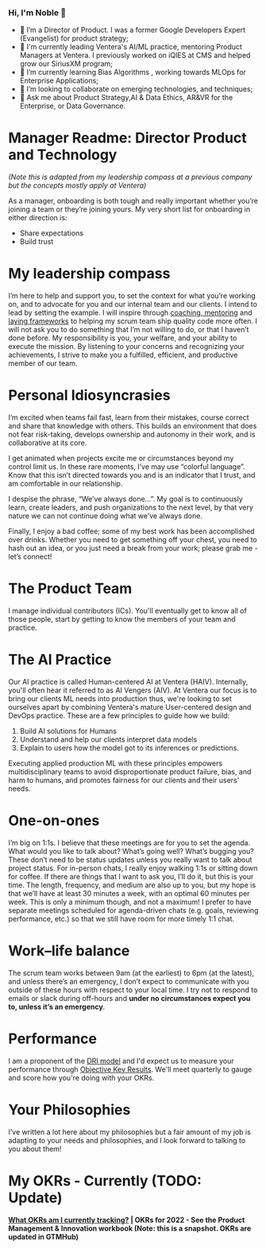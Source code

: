 ### Hi, I'm Noble  👋
- 🔭 I’m a Director of Product. I was a former Google Developers Expert (Evangelist) for product strategy;
- 👯 I'm currently leading Ventera's AI/ML practice, mentoring Product Managers at Ventera. I previously worked on iQIES at CMS and helped grow our SiriusXM program;
- 🌱 I’m currently learning Bias Algorithms , working towards MLOps for Enterprise Applications;
- 👯 I’m looking to collaborate on emerging technologies, and techniques;
- 💬 Ask me about Product Strategy,AI & Data Ethics, AR&VR for the Enterprise, or Data Governance.

# Manager Readme: Director  Product and Technology 
*(Note this is adapted from my leadership compass at a previous company but the concepts mostly apply at Ventera)*

As a manager, onboarding is both tough and really important whether you’re joining a team or they’re joining yours. My very short list for onboarding in either direction is:

* Share expectations
* Build trust



# My leadership compass
I’m here to help and support you, to set the context for what you’re working on, and to advocate for you and our internal team and our clients. I intend to lead by setting the example. I will inspire through [coaching, mentoring](https://drive.google.com/drive/folders/16fcVOr5BMqT2V44Ry5VoFpaP5AitomnC)  and [laying frameworks](https://nditech.github.io/git-styleguide/) to helping my scrum team ship quality code more often. I will not ask you to do something that I’m not willing to do, or that I haven’t done before. My responsibility is you, your welfare, and your ability to execute the mission. By listening to your concerns and recognizing your achievements, I strive to make you a fulfilled, efficient, and productive member of our team.

# Personal Idiosyncrasies	
I’m excited when teams fail fast, learn from their mistakes, course correct and share that knowledge with others. This builds an environment that does not fear risk-taking, develops ownership and autonomy in their work, and is collaborative at its core.

I get animated when projects excite me or circumstances beyond my control limit us. In these rare moments, I’ve may use “colorful language”. Know that this isn’t directed towards you and is an indicator that I trust, and am comfortable in our relationship.

I despise the phrase, “We’ve always done…”. My goal is to continuously learn, create leaders, and push organizations to the next level, by that very nature we can not continue doing what we’ve always done. 

Finally, I enjoy a bad coffee; some of my best work has been accomplished over drinks. Whether you need to get something off your chest, you need to hash out an idea, or you just need a break from your work; please grab me - let’s connect!

# The Product Team
I manage individual contributors (ICs). You'll eventually get to know all of those people, start by getting to know the members of your team and practice.

# The AI Practice
Our AI practice is called Human-centered AI at Ventera (HAIV). Internally, you'll often hear it referred to as AI Vengers (AIV). At Ventera our focus is to bring our clients ML needs into production thus, we're looking to set ourselves apart by combining Ventera's mature User-centered design and DevOps practice. These are a few principles to guide how we build:

1. Build AI solutions for Humans
2. Understand and help our clients interpret data models
3. Explain to users how the model got to its inferences or predictions.
 
Executing applied production ML with these principles empowers multidisciplinary teams to avoid disproportionate product failure, bias, and harm to humans, and promotes fairness for our clients and their users' needs.

# One-on-ones
I’m big on 1:1s. I believe that these meetings are for you to set the agenda. What would you like to talk about? What’s going well? What’s bugging you? These don’t need to be status updates unless you really want to talk about project status. For in-person chats, I really enjoy walking 1:1s or sitting down for coffee. If there are things that I want to ask you, I’ll do it, but this is your time. The length, frequency, and medium are also up to you, but my hope is that we’ll have at least 30 minutes a week, with an optimal 60 minutes per week. This is only a minimum though, and not a maximum! I prefer to have separate meetings scheduled for agenda-driven chats (e.g. goals, reviewing performance, etc.) so that we still have room for more timely 1:1 chat.

# Work–life balance
The scrum team works between 9am (at the earliest) to 6pm (at the latest), and unless there’s an emergency, I don’t expect to communicate with you outside of these hours with respect to your local time. I try not to respond to emails or slack during off-hours and **under no circumstances expect you to, unless it’s an emergency**.


# Performance 

I am a proponent of the [DRI model](https://www.quora.com/How-well-does-Apples-Directly-Responsible-Individual-DRI-model-work-in-practice/answer/Gloria-Lin?share=365d759d&srid=dnJ) and I'd expect us to measure your performance through [Objective Key Results](https://rework.withgoogle.com/guides/set-goals-with-okrs/steps/introduction/). We'll meet quarterly to gauge and score how you're doing with your OKRs.


# Your Philosophies
I’ve written a lot here about my philosophies but a fair amount of my job is adapting to your needs and philosophies, and I look forward to talking to you about them!

# My OKRs - Currently (TODO: Update)

**[What OKRs am I currently tracking?](https://docs.google.com/spreadsheets/d/168OWP4Klzi63Xxi061NxqCgB2gvzIKutZQKb9Ly_iOc/edit#gid=0) | OKRs for 2022 - See the Product Management & Innovation workbook (Note: this is a snapshot. OKRs are updated in GTMHub)**
<!--
**nackerson/nackerson** is a ✨ _special_ ✨ repository because its `README.md` (this file) appears on your GitHub profile.

Here are some ideas to get you started:

- 🔭 I’m currently working on ...
- 🌱 I’m currently learning ...
- 👯 I’m looking to collaborate on ...
- 🤔 I’m looking for help with ...
- 💬 Ask me about ...
- 📫 How to reach me: ...
- 😄 Pronouns: ...
- ⚡ Fun fact: ...
-->
